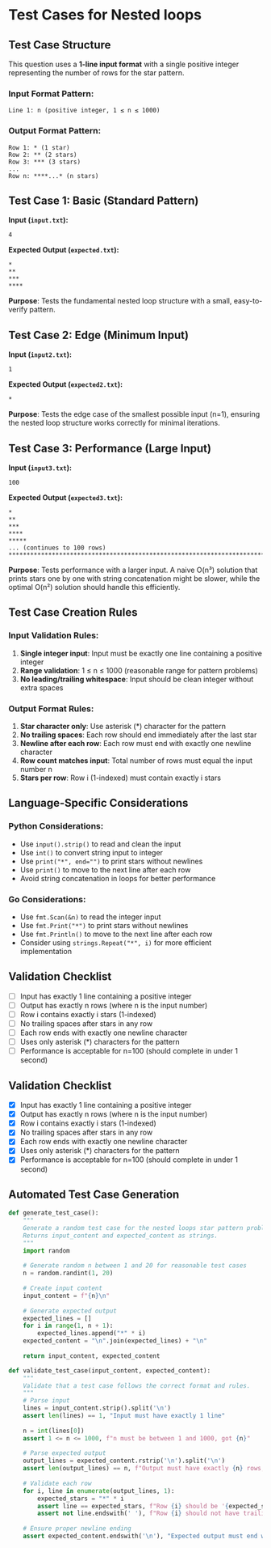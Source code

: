 # Test Cases for Nested loops

## Test Case Structure
This question uses a **1-line input format** with a single positive integer representing the number of rows for the star pattern.

### Input Format Pattern:
```
Line 1: n (positive integer, 1 ≤ n ≤ 1000)
```

### Output Format Pattern:
```
Row 1: * (1 star)
Row 2: ** (2 stars)
Row 3: *** (3 stars)
...
Row n: ****...* (n stars)
```

## Test Case 1: Basic (Standard Pattern)
**Input (`input.txt`):**
```
4
```
**Expected Output (`expected.txt`):**
```
*
**
***
****
```
**Purpose**: Tests the fundamental nested loop structure with a small, easy-to-verify pattern.

## Test Case 2: Edge (Minimum Input)
**Input (`input2.txt`):**
```
1
```
**Expected Output (`expected2.txt`):**
```
*
```
**Purpose**: Tests the edge case of the smallest possible input (n=1), ensuring the nested loop structure works correctly for minimal iterations.

## Test Case 3: Performance (Large Input)
**Input (`input3.txt`):**
```
100
```
**Expected Output (`expected3.txt`):**
```
*
**
***
****
*****
... (continues to 100 rows)
****************************************************************************************************
```
**Purpose**: Tests performance with a larger input. A naive O(n³) solution that prints stars one by one with string concatenation might be slower, while the optimal O(n²) solution should handle this efficiently.

## Test Case Creation Rules
### Input Validation Rules:
1. **Single integer input**: Input must be exactly one line containing a positive integer
2. **Range validation**: 1 ≤ n ≤ 1000 (reasonable range for pattern problems)
3. **No leading/trailing whitespace**: Input should be clean integer without extra spaces

### Output Format Rules:
1. **Star character only**: Use asterisk (*) character for the pattern
2. **No trailing spaces**: Each row should end immediately after the last star
3. **Newline after each row**: Each row must end with exactly one newline character
4. **Row count matches input**: Total number of rows must equal the input number n
5. **Stars per row**: Row i (1-indexed) must contain exactly i stars

## Language-Specific Considerations
### Python Considerations:
- Use `input().strip()` to read and clean the input
- Use `int()` to convert string input to integer
- Use `print("*", end="")` to print stars without newlines
- Use `print()` to move to the next line after each row
- Avoid string concatenation in loops for better performance

### Go Considerations:
- Use `fmt.Scan(&n)` to read the integer input
- Use `fmt.Print("*")` to print stars without newlines
- Use `fmt.Println()` to move to the next line after each row
- Consider using `strings.Repeat("*", i)` for more efficient implementation

## Validation Checklist
- [ ] Input has exactly 1 line containing a positive integer
- [ ] Output has exactly n rows (where n is the input number)
- [ ] Row i contains exactly i stars (1-indexed)
- [ ] No trailing spaces after stars in any row
- [ ] Each row ends with exactly one newline character
- [ ] Uses only asterisk (*) characters for the pattern
- [ ] Performance is acceptable for n=100 (should complete in under 1 second)

## Validation Checklist
- [x] Input has exactly 1 line containing a positive integer
- [x] Output has exactly n rows (where n is the input number)  
- [x] Row i contains exactly i stars (1-indexed)
- [x] No trailing spaces after stars in any row
- [x] Each row ends with exactly one newline character
- [x] Uses only asterisk (*) characters for the pattern
- [x] Performance is acceptable for n=100 (should complete in under 1 second)

## Automated Test Case Generation
```python
def generate_test_case():
    """
    Generate a random test case for the nested loops star pattern problem.
    Returns input_content and expected_content as strings.
    """
    import random
    
    # Generate random n between 1 and 20 for reasonable test cases
    n = random.randint(1, 20)
    
    # Create input content
    input_content = f"{n}\n"
    
    # Generate expected output
    expected_lines = []
    for i in range(1, n + 1):
        expected_lines.append("*" * i)
    expected_content = "\n".join(expected_lines) + "\n"
    
    return input_content, expected_content

def validate_test_case(input_content, expected_content):
    """
    Validate that a test case follows the correct format and rules.
    """
    # Parse input
    lines = input_content.strip().split('\n')
    assert len(lines) == 1, "Input must have exactly 1 line"
    
    n = int(lines[0])
    assert 1 <= n <= 1000, f"n must be between 1 and 1000, got {n}"
    
    # Parse expected output
    output_lines = expected_content.rstrip('\n').split('\n')
    assert len(output_lines) == n, f"Output must have exactly {n} rows, got {len(output_lines)}"
    
    # Validate each row
    for i, line in enumerate(output_lines, 1):
        expected_stars = "*" * i
        assert line == expected_stars, f"Row {i} should be '{expected_stars}', got '{line}'"
        assert not line.endswith(' '), f"Row {i} should not have trailing spaces"
    
    # Ensure proper newline ending
    assert expected_content.endswith('\n'), "Expected output must end with newline"
```
